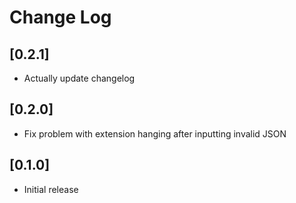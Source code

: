 # Change Log

## [0.2.1]
- Actually update changelog

## [0.2.0]
- Fix problem with extension hanging after inputting invalid JSON

## [0.1.0]
- Initial release